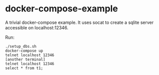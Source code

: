 docker-compose-example
===========

A trivial docker-compose example.
It uses socat to create a sqlite server accessible on localhost:12346.

Run:

```
./setup_dbs.sh
docker-compose up
telnet localhost 12346
[another terminal]
telnet localhost 12346
select * from t1;
```


